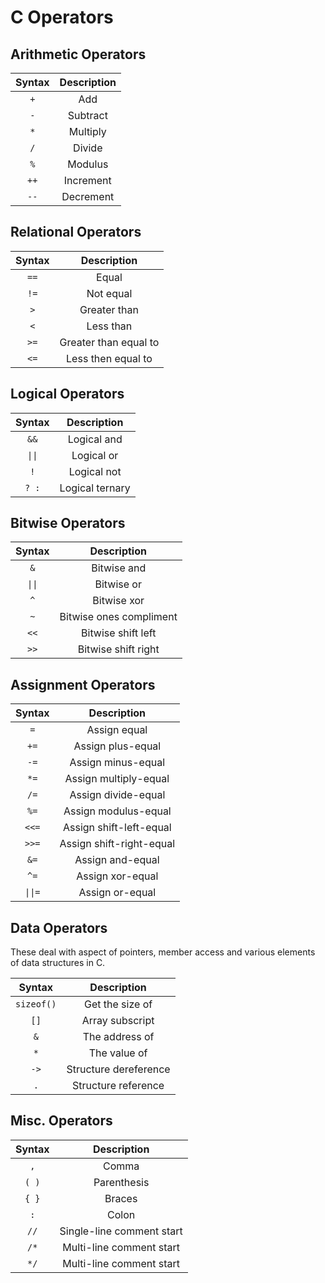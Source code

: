 
# C Operators

## Arithmetic Operators

| Syntax | Description |
| :----: | :---------: |
| `+` | Add |
| `-` | Subtract |
| `*` | Multiply |
| `/` | Divide |
| `%` | Modulus |
| `++` | Increment |
| `--` | Decrement |


## Relational Operators

| Syntax | Description |
| :----: | :---------: |
| `==` | Equal |
| `!=` | Not equal |
| `>` | Greater than |
| `<` | Less than |
| `>=` | Greater than equal to |
| `<=` | Less then equal to |


## Logical Operators

| Syntax | Description |
| :----: | :---------: |
| `&&` | Logical and |
| `\|\|` | Logical or |
| `!` | Logical not |
| `? :` | Logical ternary |


## Bitwise Operators

| Syntax | Description |
| :----: | :---------: |
| `&` | Bitwise and |
| `\|\|` | Bitwise or |
| `^` | Bitwise xor |
| `~` | Bitwise ones compliment |
| `<<` | Bitwise shift left |
| `>>` | Bitwise shift right |


## Assignment Operators

| Syntax | Description |
| :----: | :---------: |
| `=` | Assign equal |
| `+=` | Assign plus-equal |
| `-=` | Assign minus-equal |
| `*=` | Assign multiply-equal |
| `/=` | Assign divide-equal |
| `%=` | Assign modulus-equal |
| `<<=` | Assign shift-left-equal |
| `>>=` | Assign shift-right-equal |
| `&=` | Assign and-equal |
| `^=` | Assign xor-equal |
| `\|\|=` | Assign or-equal |


## Data Operators

These deal with aspect of pointers, member access and various elements of data structures in C.

| Syntax | Description |
| :----: | :---------: |
| `sizeof()` | Get the size of |
| `[]` | Array subscript |
| `&` | The address of |
| `*` | The value of |
| `->` | Structure dereference |
| `.` | Structure reference |


## Misc. Operators

| Syntax | Description |
| :----: | :---------: |
| `,` | Comma |
| `( )` | Parenthesis |
| `{ }` | Braces |
| `:` | Colon |
| `//` | Single-line comment start |
| `/*` | Multi-line comment start |
| `*/` | Multi-line comment start |
